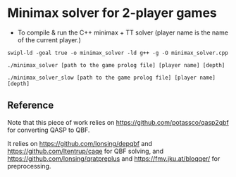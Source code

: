 # Minimax solver for 2-player games


* To compile & run the C++ minimax + TT solver (player name is the name of the current player.)

```
swipl-ld -goal true -o minimax_solver -ld g++ -g -O minimax_solver.cpp
    
./minimax_solver [path to the game prolog file] [player name] [depth]

./minimax_solver_slow [path to the game prolog file] [player name] [depth]

```

## Reference

Note that this piece of work relies on https://github.com/potassco/qasp2qbf for converting QASP to QBF.

It relies on https://github.com/lonsing/depqbf and https://github.com/ltentrup/caqe for QBF solving, and 
https://github.com/lonsing/qratpreplus and https://fmv.jku.at/bloqqer/ for preprocessing.


